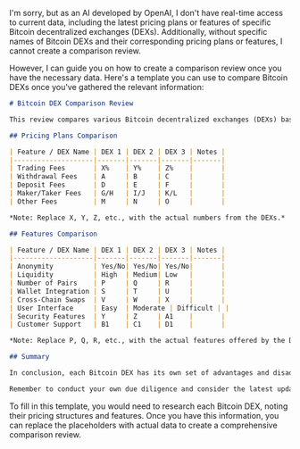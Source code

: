 I'm sorry, but as an AI developed by OpenAI, I don't have real-time access to current data, including the latest pricing plans or features of specific Bitcoin decentralized exchanges (DEXs). Additionally, without specific names of Bitcoin DEXs and their corresponding pricing plans or features, I cannot create a comparison review.

However, I can guide you on how to create a comparison review once you have the necessary data. Here's a template you can use to compare Bitcoin DEXs once you've gathered the relevant information:

```markdown
# Bitcoin DEX Comparison Review

This review compares various Bitcoin decentralized exchanges (DEXs) based on their pricing plans and features. Please note that the data is accurate as of [insert date here], and the landscape may change over time.

## Pricing Plans Comparison

| Feature / DEX Name | DEX 1 | DEX 2 | DEX 3 | Notes |
|--------------------|-------|-------|-------|-------|
| Trading Fees       | X%    | Y%    | Z%    |       |
| Withdrawal Fees    | A     | B     | C     |       |
| Deposit Fees       | D     | E     | F     |       |
| Maker/Taker Fees   | G/H   | I/J   | K/L   |       |
| Other Fees         | M     | N     | O     |       |

*Note: Replace X, Y, Z, etc., with the actual numbers from the DEXs.*

## Features Comparison

| Feature / DEX Name | DEX 1 | DEX 2 | DEX 3 | Notes |
|--------------------|-------|-------|-------|-------|
| Anonymity          | Yes/No| Yes/No| Yes/No|       |
| Liquidity          | High  | Medium| Low   |       |
| Number of Pairs    | P     | Q     | R     |       |
| Wallet Integration | S     | T     | U     |       |
| Cross-Chain Swaps  | V     | W     | X     |       |
| User Interface     | Easy  | Moderate | Difficult | |
| Security Features  | Y     | Z     | A1    |       |
| Customer Support   | B1    | C1    | D1    |       |

*Note: Replace P, Q, R, etc., with the actual features offered by the DEXs.*

## Summary

In conclusion, each Bitcoin DEX has its own set of advantages and disadvantages. DEX 1 may offer lower fees but might lack in liquidity compared to DEX 2. DEX 3 might have the highest number of trading pairs but could have a more complex user interface. Users should consider their own trading habits, security preferences, and the importance of features such as anonymity and customer support when choosing a DEX.

Remember to conduct your own due diligence and consider the latest updates from each platform before making a decision.
```

To fill in this template, you would need to research each Bitcoin DEX, noting their pricing structures and features. Once you have this information, you can replace the placeholders with actual data to create a comprehensive comparison review.